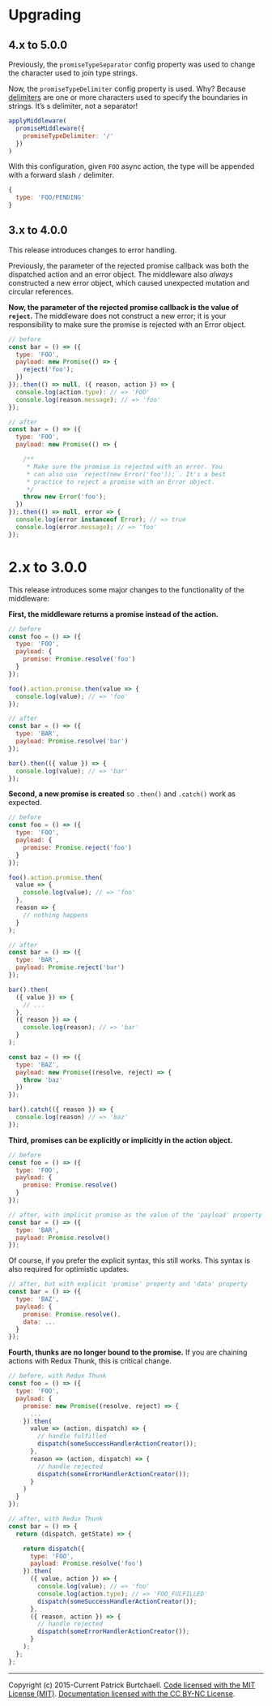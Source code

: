 # Upgrading

## 4.x to 5.0.0

Previously, the `promiseTypeSeparator` config property was used to change the character used to join type strings.

Now, the `promiseTypeDelimiter` config property is used. Why? Because [delimiters](https://en.wikipedia.org/wiki/Delimiter) are one or more characters used to specify the boundaries in strings. It’s s delimiter, not a separator!

```js
applyMiddleware(
  promiseMiddleware({
    promiseTypeDelimiter: '/'
  })
)
```

With this configuration, given `FOO` async action, the type will be appended with a forward slash `/` delimiter.

```js
{
  type: 'FOO/PENDING'
}
```

## 3.x to 4.0.0

This release introduces changes to error handling.

Previously, the parameter of the rejected promise callback was both the dispatched action and an error object. The middleware also *always* constructed a new error object, which caused unexpected mutation and circular references.

**Now, the parameter of the rejected promise callback is the value of `reject`.** The middleware does not construct a new error; it is your responsibility to make sure the promise is rejected with an Error object.

```js
// before
const bar = () => ({
  type: 'FOO',
  payload: new Promise(() => {
    reject('foo');
  })
});.then(() => null, ({ reason, action }) => {
  console.log(action.type): // => 'FOO'
  console.log(reason.message); // => 'foo'
});

// after
const bar = () => ({
  type: 'FOO',
  payload: new Promise(() => {

    /**
     * Make sure the promise is rejected with an error. You
     * can also use `reject(new Error('foo'));`. It's a best
     * practice to reject a promise with an Error object.
     */
    throw new Error('foo');
  })
});.then(() => null, error => {
  console.log(error instanceof Error); // => true
  console.log(error.message); // => 'foo'
});
```

# 2.x to 3.0.0

This release introduces some major changes to the functionality of the middleware:

**First, the middleware returns a promise instead of the action.**

```js
// before
const foo = () => ({
  type: 'FOO',
  payload: {
    promise: Promise.resolve('foo')
  }
});

foo().action.promise.then(value => {
  console.log(value); // => 'foo'
});

// after
const bar = () => ({
  type: 'BAR',
  payload: Promise.resolve('bar')
});

bar().then(({ value }) => {
  console.log(value); // => 'bar'
});
```

**Second, a new promise is created** so `.then()` and `.catch()` work as expected.

``` js
// before
const foo = () => ({
  type: 'FOO',
  payload: {
    promise: Promise.reject('foo')
  }
});

foo().action.promise.then(
  value => {
    console.log(value); // => 'foo'
  },
  reason => {
    // nothing happens
  }
);

// after
const bar = () => ({
  type: 'BAR',
  payload: Promise.reject('bar')
});

bar().then(
  ({ value }) => {
    // ...
  },
  ({ reason }) => {
    console.log(reason); // => 'bar'
  }
);

const baz = () => ({
  type: 'BAZ',
  payload: new Promise((resolve, reject) => {
    throw 'baz'
  })
});

bar().catch(({ reason }) => {
  console.log(reason) // => 'baz'
});
```

**Third, promises can be explicitly or implicitly in the action object.**

```js
// before
const foo = () => ({
  type: 'FOO',
  payload: {
    promise: Promise.resolve()
  }
});

// after, with implicit promise as the value of the 'payload' property
const bar = () => ({
  type: 'BAR',
  payload: Promise.resolve()
});
```

Of course, if you prefer the explicit syntax, this still works. This syntax is also required for optimistic updates.

```js
// after, but with explicit 'promise' property and 'data' property
const bar = () => ({
  type: 'BAZ',
  payload: {
    promise: Promise.resolve(),
    data: ...
  }
});
```

**Fourth, thunks are no longer bound to the promise.** If you are chaining actions with Redux Thunk, this is critical change.

```js
// before, with Redux Thunk
const foo = () => ({
  type: 'FOO',
  payload: {
    promise: new Promise((resolve, reject) => {
      ...
    }).then(
      value => (action, dispatch) => {
        // handle fulfilled
        dispatch(someSuccessHandlerActionCreator());
      },
      reason => (action, dispatch) => {
        // handle rejected
        dispatch(someErrorHandlerActionCreator());
      }
    )
  }
});

// after, with Redux Thunk
const bar = () => {
  return (dispatch, getState) => {

    return dispatch({
      type: 'FOO',
      payload: Promise.resolve('foo')
    }).then(
      ({ value, action }) => {
        console.log(value); // => 'foo'
        console.log(action.type); // => 'FOO_FULFILLED'
        dispatch(someSuccessHandlerActionCreator());
      },
      ({ reason, action }) => {
        // handle rejected
        dispatch(someErrorHandlerActionCreator());
      }
    );
  };
};
```

---
Copyright (c) 2015-Current Patrick Burtchaell. [Code licensed with the MIT License (MIT)](/LICENSE). [Documentation licensed with the CC BY-NC License](LICENSE).
